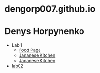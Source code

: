 # dengorp007.github.io
# Denys Horpynenko
- Lab 1
   - [Food Page](https://dengorp007.github.io/lab_01/food-page/food-page1.html)
   - [Jananese Kitchen](https://dengorp007.github.io/lab_01/japanese_kitchen/japanese-kitchen1.html)
   - [Jananese Kitchen](https://dengorp007.github.io/lab_01/japanese_kitchen/japanese-kitchen1.html)
-  [lab02](https://dengorp007.github.io/lab_02/black&white.html)
